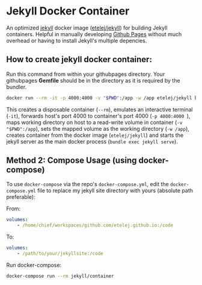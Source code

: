 # Jekyll Docker Container

An optimized [jekyll]("http://jekyllrb.com") docker image ([etelej/jekyll](https://hub.docker.com/r/etelej/jekyll/)) for building Jekyll containers. Helpful in manually developing [Github Pages]("https://pages.github.com") without much overhead or having to install Jekyll's multiple depencies.  

## How to create jekyll docker container: 

Run this command from within your githubpages directory. Your githubpages **Gemfile** should be in the directory as it is required by the bundler.

```bash
docker run --rm -it -p 4000:4000 -v "$PWD":/app -w /app etelej/jekyll bundle exec jekyll serve
```

This creates a disposable container (`--rm`), emulates an interactive terminal (`-it`), forwards host's port 4000 to container's port 4000 (`-p 4000:4000 `), maps working directory on host to a read-write volume in container (`-v "$PWD":/app`), sets the mapped volume as the working directory (`-w /app`), creates container from the docker image (`etelej/jekyll`) and starts the jekyll server as the main docker process (`bundle exec jekyll serve`).


## Method 2: Compose Usage (using **docker-compose**) 

To use `docker-compose` via the repo's `docker-compose.yml`, edit the `docker-compose.yml` file to replace my jekyll site directory with yours (absolute path preferable):

From:

```yml
volumes:
    - /home/chief/workspaces/github.com/etelej.github.io:/code
```

To:

```yml
volumes:
    - /path/to/your/jekyllsite:/code
```

Run docker-compose:

```bash
docker-compose run --rm jekyll/container
```


